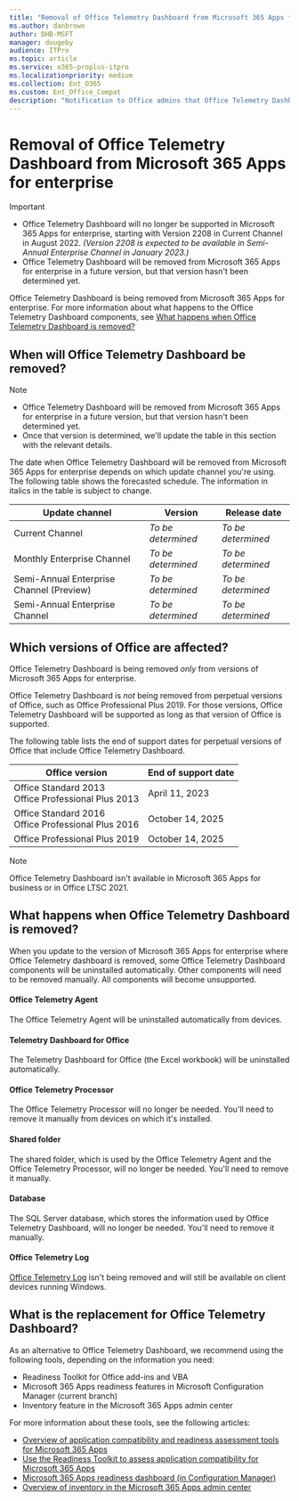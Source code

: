 ```yaml
---
title: "Removal of Office Telemetry Dashboard from Microsoft 365 Apps for enterprise"
ms.author: danbrown
author: DHB-MSFT
manager: dougeby
audience: ITPro
ms.topic: article
ms.service: o365-proplus-itpro
ms.localizationpriority: medium
ms.collection: Ent_O365
ms.custom: Ent_Office_Compat
description: "Notification to Office admins that Office Telemetry Dashboard is being removed from Microsoft 365 Apps for enterprise."
---
```


# Removal of Office Telemetry Dashboard from Microsoft 365 Apps for enterprise

> [!IMPORTANT]
> - Office Telemetry Dashboard will no longer be supported in Microsoft 365 Apps for enterprise, starting with Version 2208 in Current Channel in August 2022. *(Version 2208 is expected to be available in Semi-Annual Enterprise Channel in January 2023.)*
> - Office Telemetry Dashboard will be removed from Microsoft 365 Apps for enterprise in a future version, but that version hasn't been determined yet.

Office Telemetry Dashboard is being removed from Microsoft 365 Apps for enterprise. For more information about what happens to the Office Telemetry Dashboard components, see [What happens when Office Telemetry Dashboard is removed?](#what-happens-when-office-telemetry-dashboard-is-removed)

## When will Office Telemetry Dashboard be removed?

> [!NOTE]
> - Office Telemetry Dashboard will be removed from Microsoft 365 Apps for enterprise in a future version, but that version hasn't been determined yet. 
> - Once that version is determined, we'll update the table in this section with the relevant details.

The date when Office Telemetry Dashboard will be removed from Microsoft 365 Apps for enterprise depends on which update channel you're using. The following table shows the forecasted schedule. The information in italics in the table is subject to change.

|Update channel  | Version |Release date  |
|---------|---------|---------|
|Current Channel |*To be determined*  |*To be determined* |
|Monthly Enterprise Channel  | *To be determined* | *To be determined*|
|Semi-Annual Enterprise Channel (Preview) |*To be determined*|*To be determined*|
|Semi-Annual Enterprise Channel |*To be determined* |*To be determined* |

## Which versions of Office are affected?

Office Telemetry Dashboard is being removed *only* from versions of Microsoft 365 Apps for enterprise.

Office Telemetry Dashboard is *not* being removed from perpetual versions of Office, such as Office Professional Plus 2019. For those versions, Office Telemetry Dashboard will be supported as long as that version of Office is supported.

The following table lists the end of support dates for perpetual versions of Office that include Office Telemetry Dashboard.

|Office version  |End of support date|
|---------|---------|
|Office Standard 2013 </br> Office Professional Plus 2013 |April 11, 2023 |
|Office Standard 2016 </br> Office Professional Plus 2016 |October 14, 2025 |
|Office Professional Plus 2019 |October 14, 2025 |

> [!NOTE]
> Office Telemetry Dashboard isn't available in Microsoft 365 Apps for business or in Office LTSC 2021.

## What happens when Office Telemetry Dashboard is removed?

When you update to the version of Microsoft 365 Apps for enterprise where Office Telemetry dashboard is removed, some Office Telemetry Dashboard components will be uninstalled automatically. Other components will need to be removed manually. All components will become unsupported.

#### Office Telemetry Agent

The Office Telemetry Agent will be uninstalled automatically from devices.

#### Telemetry Dashboard for Office

The Telemetry Dashboard for Office (the Excel workbook) will be uninstalled automatically.

#### Office Telemetry Processor

The Office Telemetry Processor will no longer be needed. You'll need to remove it manually from devices on which it's installed.

#### Shared folder

The shared folder, which is used by the Office Telemetry Agent and the Office Telemetry Processor, will no longer be needed. You'll need to remove it manually.

#### Database

The SQL Server database, which stores the information used by Office Telemetry Dashboard, will no longer be needed. You'll need to remove it manually.

#### Office Telemetry Log

[Office Telemetry Log](/office/client-developer/shared/troubleshooting-office-files-and-custom-solutions-with-the-telemetry-log) isn't being removed and will still be available on client devices running Windows.

## What is the replacement for Office Telemetry Dashboard?

As an alternative to Office Telemetry Dashboard, we recommend using the following tools, depending on the information you need:

- Readiness Toolkit for Office add-ins and VBA
- Microsoft 365 Apps readiness features in Microsoft Configuration Manager (current branch)
- Inventory feature in the Microsoft 365 Apps admin center

For more information about these tools, see the following articles:

- [Overview of application compatibility and readiness assessment tools for Microsoft 365 Apps](../readiness-tools.md)
- [Use the Readiness Toolkit to assess application compatibility for Microsoft 365 Apps](../readiness-toolkit-application-compatibility-microsoft-365-apps.md)
- [Microsoft 365 Apps readiness dashboard (in Configuration Manager)](/mem/configmgr/sum/deploy-use/office-365-dashboard#bkmk_readiness-dash)
- [Overview of inventory in the Microsoft 365 Apps admin center](../admincenter/inventory.md)